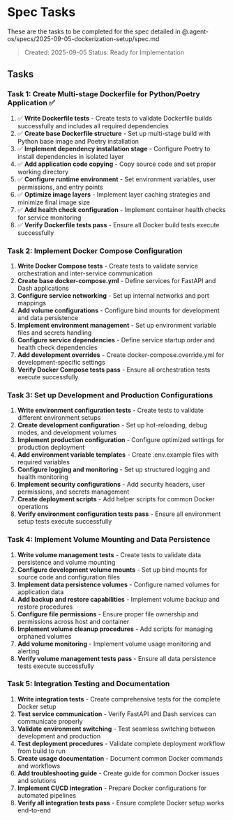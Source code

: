 # Spec Tasks

These are the tasks to be completed for the spec detailed in @.agent-os/specs/2025-09-05-dockerization-setup/spec.md

> Created: 2025-09-05
> Status: Ready for Implementation

## Tasks

### Task 1: Create Multi-stage Dockerfile for Python/Poetry Application ✅

1. ✅ **Write Dockerfile tests** - Create tests to validate Dockerfile builds successfully and includes all required dependencies
2. ✅ **Create base Dockerfile structure** - Set up multi-stage build with Python base image and Poetry installation
3. ✅ **Implement dependency installation stage** - Configure Poetry to install dependencies in isolated layer
4. ✅ **Add application code copying** - Copy source code and set proper working directory
5. ✅ **Configure runtime environment** - Set environment variables, user permissions, and entry points
6. ✅ **Optimize image layers** - Implement layer caching strategies and minimize final image size
7. ✅ **Add health check configuration** - Implement container health checks for service monitoring
8. ✅ **Verify Dockerfile tests pass** - Ensure all Docker build tests execute successfully

### Task 2: Implement Docker Compose Configuration

1. **Write Docker Compose tests** - Create tests to validate service orchestration and inter-service communication
2. **Create base docker-compose.yml** - Define services for FastAPI and Dash applications
3. **Configure service networking** - Set up internal networks and port mappings
4. **Add volume configurations** - Configure bind mounts for development and data persistence
5. **Implement environment management** - Set up environment variable files and secrets handling
6. **Configure service dependencies** - Define service startup order and health check dependencies
7. **Add development overrides** - Create docker-compose.override.yml for development-specific settings
8. **Verify Docker Compose tests pass** - Ensure all orchestration tests execute successfully

### Task 3: Set up Development and Production Configurations

1. **Write environment configuration tests** - Create tests to validate different environment setups
2. **Create development configuration** - Set up hot-reloading, debug modes, and development volumes
3. **Implement production configuration** - Configure optimized settings for production deployment
4. **Add environment variable templates** - Create .env.example files with required variables
5. **Configure logging and monitoring** - Set up structured logging and health monitoring
6. **Implement security configurations** - Add security headers, user permissions, and secrets management
7. **Create deployment scripts** - Add helper scripts for common Docker operations
8. **Verify environment configuration tests pass** - Ensure all environment setup tests execute successfully

### Task 4: Implement Volume Mounting and Data Persistence

1. **Write volume management tests** - Create tests to validate data persistence and volume mounting
2. **Configure development volume mounts** - Set up bind mounts for source code and configuration files
3. **Implement data persistence volumes** - Configure named volumes for application data
4. **Add backup and restore capabilities** - Implement volume backup and restore procedures
5. **Configure file permissions** - Ensure proper file ownership and permissions across host and container
6. **Implement volume cleanup procedures** - Add scripts for managing orphaned volumes
7. **Add volume monitoring** - Implement volume usage monitoring and alerting
8. **Verify volume management tests pass** - Ensure all data persistence tests execute successfully

### Task 5: Integration Testing and Documentation

1. **Write integration tests** - Create comprehensive tests for the complete Docker setup
2. **Test service communication** - Verify FastAPI and Dash services can communicate properly
3. **Validate environment switching** - Test seamless switching between development and production
4. **Test deployment procedures** - Validate complete deployment workflow from build to run
5. **Create usage documentation** - Document common Docker commands and workflows
6. **Add troubleshooting guide** - Create guide for common Docker issues and solutions
7. **Implement CI/CD integration** - Prepare Docker configurations for automated pipelines
8. **Verify all integration tests pass** - Ensure complete Docker setup works end-to-end
